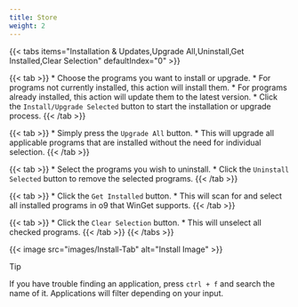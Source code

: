 ```yaml
---
title: Store
weight: 2
---
```


{{< tabs items="Installation & Updates,Upgrade All,Uninstall,Get Installed,Clear Selection" defaultIndex="0" >}}

  {{< tab >}}
    * Choose the programs you want to install or upgrade.
        * For programs not currently installed, this action will install them.
        * For programs already installed, this action will update them to the latest version.
    * Click the `Install/Upgrade Selected` button to start the installation or upgrade process.
  {{< /tab >}}

  {{< tab >}}
    * Simply press the `Upgrade All` button.
    * This will upgrade all applicable programs that are installed without the need for individual selection.
  {{< /tab >}}

  {{< tab >}}
    * Select the programs you wish to uninstall.
    * Click the `Uninstall Selected` button to remove the selected programs.
  {{< /tab >}}
  
  {{< tab >}}
    * Click the `Get Installed` button.
    * This will scan for and select all installed programs in o9 that WinGet supports.
  {{< /tab >}}
    
  {{< tab >}}
    * Click the `Clear Selection` button.
    * This will unselect all checked programs.
  {{< /tab >}}
{{< /tabs >}}

{{< image src="images/Install-Tab" alt="Install Image" >}}

> [!TIP]
> If you have trouble finding an application, press `ctrl + f` and search the name of it. Applications will filter depending on your input.

